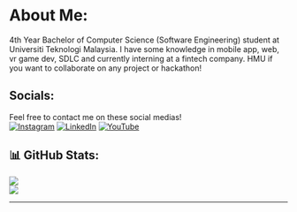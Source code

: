 # About Me:
4th Year Bachelor of Computer Science (Software Engineering) student at Universiti Teknologi Malaysia. I have some knowledge in mobile app, web, vr game dev, SDLC and currently interning at a fintech company. HMU if you want to collaborate on any project or hackathon!

## Socials:
Feel free to contact me on these social medias!<br>
[![Instagram](https://img.shields.io/badge/Instagram-%23E4405F.svg?logo=Instagram&logoColor=white)](https://instagram.com/tauf.iqq) [![LinkedIn](https://img.shields.io/badge/LinkedIn-%230077B5.svg?logo=linkedin&logoColor=white)](https://linkedin.com/in/taufiqjurimi) [![YouTube](https://img.shields.io/badge/YouTube-%23FF0000.svg?logo=YouTube&logoColor=white)](https://www.youtube.com/@muhammadtaufiqbinjurimia2187) 
<!--
## Tech Stack:
![R](https://img.shields.io/badge/r-%23276DC3.svg?style=for-the-badge&logo=r&logoColor=white) ![AWS](https://img.shields.io/badge/AWS-%23FF9900.svg?style=for-the-badge&logo=amazon-aws&logoColor=white) ![Azure](https://img.shields.io/badge/azure-%230072C6.svg?style=for-the-badge&logo=microsoftazure&logoColor=white) ![Python](https://img.shields.io/badge/python-3670A0?style=for-the-badge&logo=python&logoColor=ffdd54) ![Java](https://img.shields.io/badge/java-%23ED8B00.svg?style=for-the-badge&logo=openjdk&logoColor=white) ![Python](https://img.shields.io/badge/python-3670A0?style=for-the-badge&logo=python&logoColor=ffdd54) ![C++](https://img.shields.io/badge/c++-%2300599C.svg?style=for-the-badge&logo=c%2B%2B&logoColor=white) ![C#](https://img.shields.io/badge/c%23-%23239120.svg?style=for-the-badge&logo=csharp&logoColor=white) ![JavaScript](https://img.shields.io/badge/javascript-%23323330.svg?style=for-the-badge&logo=javascript&logoColor=%23F7DF1E) ![Apache Maven](https://img.shields.io/badge/Apache%20Maven-C71A36?style=for-the-badge&logo=Apache%20Maven&logoColor=white) ![NodeJS](https://img.shields.io/badge/node.js-6DA55F?style=for-the-badge&logo=node.js&logoColor=white) ![React](https://img.shields.io/badge/react-%2320232a.svg?style=for-the-badge&logo=react&logoColor=%2361DAFB) ![Flutter](https://img.shields.io/badge/Flutter-%2302569B.svg?style=for-the-badge&logo=Flutter&logoColor=white) ![Laravel](https://img.shields.io/badge/laravel-%23FF2D20.svg?style=for-the-badge&logo=laravel&logoColor=white) ![Firebase](https://img.shields.io/badge/Firebase-039BE5?style=for-the-badge&logo=Firebase&logoColor=white) ![Jira](https://img.shields.io/badge/jira-%230A0FFF.svg?style=for-the-badge&logo=jira&logoColor=white) ![MySQL](https://img.shields.io/badge/mysql-%2300f.svg?style=for-the-badge&logo=mysql&logoColor=white)
-->
## 📊 GitHub Stats:
![](https://github-readme-stats-sigma-five.vercel.app/api?username=taufiqqq&theme=radical&hide_border=false&include_all_commits=false&count_private=false)<br/>
![](https://github-readme-streak-stats.herokuapp.com/?user=taufiqqq&theme=radical&hide_border=false)<br/>
<!--![](https://github-readme-stats.vercel.app/api/top-langs/?username=taufiqqq&theme=radical&hide_border=false&include_all_commits=false&count_private=false&layout=compact)-->
---

<!-- [![](https://visitcount.itsvg.in/api?id=taufiqqq&label=Profile%20Views&color=5&icon=3&pretty=true)](https://visitcount.itsvg.in)-->
<!-- Proudly created with GPRM ( https://gprm.itsvg.in ) -->
